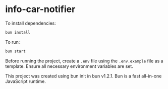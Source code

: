# info-car-notifier

To install dependencies:

```bash
bun install
```

To run:

```bash
bun start
```

Before running the project, create a `.env` file using the `.env.example` file as a template. Ensure all necessary environment variables are set.

This project was created using bun init in bun v1.2.1. Bun is a fast all-in-one JavaScript runtime.
